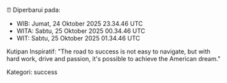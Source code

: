 ⏰ Diperbarui pada:
- WIB: Jumat, 24 Oktober 2025 23.34.46 UTC
- WITA: Sabtu, 25 Oktober 2025 00.34.46 UTC
- WIT: Sabtu, 25 Oktober 2025 01.34.46 UTC

Kutipan Inspiratif:
"The road to success is not easy to navigate, but with hard work, drive and passion, it's possible to achieve the American dream."


Kategori: success

